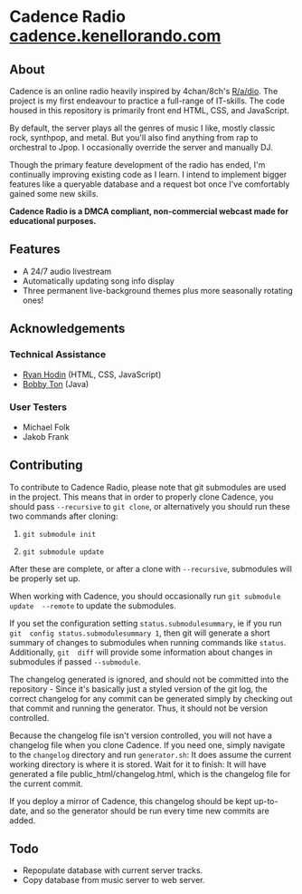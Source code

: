 # Cadence Radio [cadence.kenellorando.com](http://cadence.kenellorando.com/)
## About
Cadence is an online radio heavily inspired by 4chan/8ch's [R/a/dio](http://r-a-d.io/). The project is my first endeavour to practice a full-range of IT-skills. The code housed in this repository is primarily front end HTML, CSS, and JavaScript. 

By default, the server plays all the genres of music I like, mostly classic rock, synthpop, and metal. But you'll also find anything from rap to orchestral to Jpop. I occasionally override the server and manually DJ.

Though the primary feature development of the radio has ended, I'm continually improving existing code as I learn. I intend to implement bigger features like a queryable database and a request bot once I've comfortably gained some new skills.

**Cadence Radio is a DMCA compliant, non-commercial webcast made for educational purposes.**

## Features
* A 24/7 audio livestream
* Automatically updating song info display
* Three permanent live-background themes plus more seasonally rotating ones!

## Acknowledgements
### Technical Assistance
* [Ryan Hodin](https://github.com/za419) (HTML, CSS, JavaScript)
* [Bobby Ton](https://github.com/bobbyt1997) (Java)
### User Testers
* Michael Folk
* Jakob Frank

## Contributing
To contribute to Cadence Radio, please note that git submodules are used in the 
project. This means that in order to properly clone Cadence, you should pass 
`--recursive` to `git clone`, or alternatively you should run these two commands 
after cloning:

1. `git submodule init`

2. `git submodule update`

After these are complete, or after a clone with `--recursive`, submodules will be 
properly set up.

When working with Cadence, you should occasionally run `git submodule update 
--remote` to update the submodules.

If you set the configuration setting `status.submodulesummary`, ie if you run `git 
config status.submodulesummary 1`, then git will generate a short summary of 
changes to submodules when running commands like `status`. Additionally, `git 
diff` will provide some information about changes in submodules if passed 
`--submodule`.

The changelog generated is ignored, and should not be committed into the 
repository - Since it's basically just a styled version of the git log, the 
correct changelog for any commit can be generated simply by checking out that 
commit and running the generator. Thus, it should not be version controlled.

Because the changelog file isn't version controlled, you will not have a 
changelog file when you clone Cadence. If you need one, simply navigate to the 
`changelog` directory and run `generator.sh`: It does assume the current working 
directory is where it is stored. Wait for it to finish: It will have generated a 
file public_html/changelog.html, which is the changelog file for the current 
commit.

If you deploy a mirror of Cadence, this changelog should be kept up-to-date, and 
so the generator should be run every time new commits are added.

## Todo
* Repopulate database with current server tracks.
* Copy database from music server to web server.

